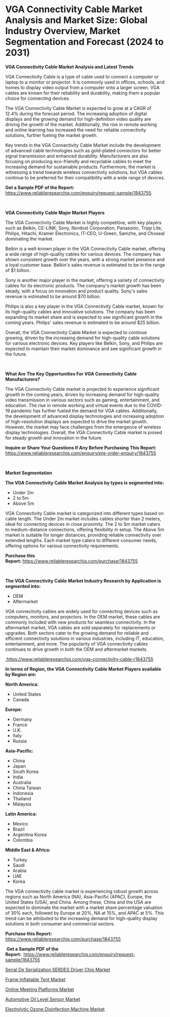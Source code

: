 <p><h1>VGA Connectivity Cable Market Analysis and Market Size: Global Industry Overview, Market Segmentation and Forecast (2024 to 2031)</h1></p><p><strong>VGA Connectivity Cable Market Analysis and Latest Trends</strong></p>
<p><p>VGA Connectivity Cable is a type of cable used to connect a computer or laptop to a monitor or projector. It is commonly used in offices, schools, and homes to display video output from a computer onto a larger screen. VGA cables are known for their reliability and durability, making them a popular choice for connecting devices.</p><p>The VGA Connectivity Cable Market is expected to grow at a CAGR of 12.4% during the forecast period. The increasing adoption of digital displays and the growing demand for high-definition video quality are driving the growth of the market. Additionally, the rise in remote working and online learning has increased the need for reliable connectivity solutions, further fueling the market growth.</p><p>Key trends in the VGA Connectivity Cable Market include the development of advanced cable technologies such as gold-plated connectors for better signal transmission and enhanced durability. Manufacturers are also focusing on producing eco-friendly and recyclable cables to meet the increasing demand for sustainable products. Furthermore, the market is witnessing a trend towards wireless connectivity solutions, but VGA cables continue to be preferred for their compatibility with a wide range of devices.</p></p>
<p><strong>Get a Sample PDF of the Report:&nbsp;</strong> <a href="https://www.reliableresearchiq.com/enquiry/request-sample/1843755">https://www.reliableresearchiq.com/enquiry/request-sample/1843755</a></p>
<p>&nbsp;</p>
<p><strong>VGA Connectivity Cable Major Market Players</strong></p>
<p><p>The VGA Connectivity Cable Market is highly competitive, with key players such as Belkin, CE-LINK, Sony, Nordost Corporation, Panasonic, Tripp Lite, Philips, Hitachi, Kramer Electronics, IT-CEO, U-Green, Samzhe, and Choseal dominating the market.</p><p>Belkin is a well-known player in the VGA Connectivity Cable market, offering a wide range of high-quality cables for various devices. The company has shown consistent growth over the years, with a strong market presence and a loyal customer base. Belkin's sales revenue is estimated to be in the range of $1 billion.</p><p>Sony is another major player in the market, offering a variety of connectivity cables for its electronic products. The company's market growth has been steady, with a focus on innovation and product quality. Sony's sales revenue is estimated to be around $70 billion.</p><p>Philips is also a key player in the VGA Connectivity Cable market, known for its high-quality cables and innovative solutions. The company has been expanding its market share and is expected to see significant growth in the coming years. Philips' sales revenue is estimated to be around $25 billion.</p><p>Overall, the VGA Connectivity Cable Market is expected to continue growing, driven by the increasing demand for high-quality cable solutions for various electronic devices. Key players like Belkin, Sony, and Philips are expected to maintain their market dominance and see significant growth in the future.</p></p>
<p>&nbsp;</p>
<p><strong>What Are The Key Opportunities For VGA Connectivity Cable Manufacturers?</strong></p>
<p><p>The VGA Connectivity Cable market is projected to experience significant growth in the coming years, driven by increasing demand for high-quality video transmission in various sectors such as gaming, entertainment, and education. The rise in remote working and virtual events due to the COVID-19 pandemic has further fueled the demand for VGA cables. Additionally, the development of advanced display technologies and increasing adoption of high-resolution displays are expected to drive the market growth. However, the market may face challenges from the emergence of wireless display technologies. Overall, the VGA Connectivity Cable market is poised for steady growth and innovation in the future.</p></p>
<p><strong>Inquire or Share Your Questions If Any Before Purchasing This Report:</strong> <a href="https://www.reliableresearchiq.com/enquiry/pre-order-enquiry/1843755">https://www.reliableresearchiq.com/enquiry/pre-order-enquiry/1843755</a></p>
<p>&nbsp;</p>
<p><strong>Market Segmentation</strong></p>
<p><strong>The VGA Connectivity Cable Market Analysis by types is segmented into:</strong></p>
<p><ul><li>Under 2m</li><li>2 to 5m</li><li>Above 5m</li></ul></p>
<p><p>VGA Connectivity Cable market is categorized into different types based on cable length. The Under 2m market includes cables shorter than 2 meters, ideal for connecting devices in close proximity. The 2 to 5m market caters to medium-distance connections, offering flexibility in setup. The Above 5m market is suitable for longer distances, providing reliable connectivity over extended lengths. Each market type caters to different consumer needs, offering options for various connectivity requirements.</p></p>
<p><strong>Purchase this Report:&nbsp;</strong><a href="https://www.reliableresearchiq.com/purchase/1843755">https://www.reliableresearchiq.com/purchase/1843755</a></p>
<p>&nbsp;</p>
<p><strong>The VGA Connectivity Cable Market Industry Research by Application is segmented into:</strong></p>
<p><ul><li>OEM</li><li>Aftermarket</li></ul></p>
<p><p>VGA connectivity cables are widely used for connecting devices such as computers, monitors, and projectors. In the OEM market, these cables are commonly included with new products for seamless connectivity. In the aftermarket market, VGA cables are sold separately for replacements or upgrades. Both sectors cater to the growing demand for reliable and efficient connectivity solutions in various industries, including IT, education, entertainment, and more. The popularity of VGA connectivity cables continues to drive growth in both the OEM and aftermarket markets.</p></p>
<p><a href="https://www.reliableresearchiq.com/vga-connectivity-cable-r1843755">&nbsp;https://www.reliableresearchiq.com/vga-connectivity-cable-r1843755</a></p>
<p><strong>In terms of Region, the VGA Connectivity Cable Market Players available by Region are:</strong></p>
<p>
    <p> <strong> North America: </strong>
        <ul>
            <li>United States</li>
            <li>Canada</li>
        </ul>
        </p> 
    <p> <strong> Europe: </strong>
        <ul>
            <li>Germany</li>
            <li>France</li>
            <li>U.K.</li>
            <li>Italy</li>
            <li>Russia</li>
        </ul>
        </p> 
    <p> <strong> Asia-Pacific: </strong>
        <ul>
            <li>China</li>
            <li>Japan</li>
            <li>South Korea</li>
            <li>India</li>
            <li>Australia</li>
            <li>China Taiwan</li>
            <li>Indonesia</li>
            <li>Thailand</li>
            <li>Malaysia</li>
        </ul>
        </p> 
    <p> <strong> Latin America: </strong>
        <ul>
            <li>Mexico</li>
            <li>Brazil</li>
            <li>Argentina Korea</li>
            <li>Colombia</li>
        </ul>
        </p> 
    <p> <strong> Middle East & Africa: </strong>
        <ul>
            <li>Turkey</li>
            <li>Saudi</li>
            <li>Arabia</li>
            <li>UAE</li>
            <li>Korea</li>
        </ul>
    </p>
    </p>
<p><p>The VGA connectivity cable market is experiencing robust growth across regions such as North America (NA), Asia-Pacific (APAC), Europe, the United States (USA), and China. Among these, China and the USA are expected to dominate the market with a market share percentage valuation of 30% each, followed by Europe at 20%, NA at 15%, and APAC at 5%. This trend can be attributed to the increasing demand for high-quality display solutions in both consumer and commercial sectors.</p></p>
<p><strong>Purchase this Report: </strong><a href="https://www.reliableresearchiq.com/purchase/1843755">https://www.reliableresearchiq.com/purchase/1843755</a></p>
<p>&nbsp;<strong>Get a Sample PDF of the Report:&nbsp;&nbsp;</strong><a href="https://www.reliableresearchiq.com/enquiry/request-sample/1843755">https://www.reliableresearchiq.com/enquiry/request-sample/1843755</a></p>
<p><strong></strong></p>
<p><p><a href="https://medium.com/@nathan.skinner8798456/serial-de-serialization-serdes-driver-chip-market-share-size-trends-industry-analysis-report-by-4a6c2d3cbad7">Serial De Serialization SERDES Driver Chip Market</a></p><p><a href="https://github.com/juniordelafrance/Market-Research-Report-List-4/blob/main/frame-inflatable-tent-market.md">Frame Inflatable Tent Market</a></p><p><a href="https://www.linkedin.com/pulse/navigating-global-online-meeting-platforms-market-landscape-uzmme">Online Meeting Platforms Market</a></p><p><a href="https://medium.com/@andrew.gibson967/automotive-oil-level-sensor-market-trends-and-analysis-opportunities-and-challenges-for-future-3fde50ee728a">Automotive Oil Level Sensor Market</a></p><p><a href="https://github.com/rahu1506/Market-Research-Report-List-5/blob/main/electrolytic-ozone-disinfection-machine-market.md">Electrolytic Ozone Disinfection Machine Market</a></p></p>